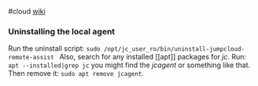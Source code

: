 #cloud 
[wiki](https://en.wikipedia.org/wiki/JumpCloud)

### Uninstalling the local agent
Run the uninstall script: `sudo /opt/jc_user_ro/bin/uninstall-jumpcloud-remote-assist ` 
Also, search for any installed [[apt]] packages for *jc*. Run: `apt --installed|grep jc` you might find the *jcagent* or something like that. Then remove it: `sudo apt remove jcagent`.
